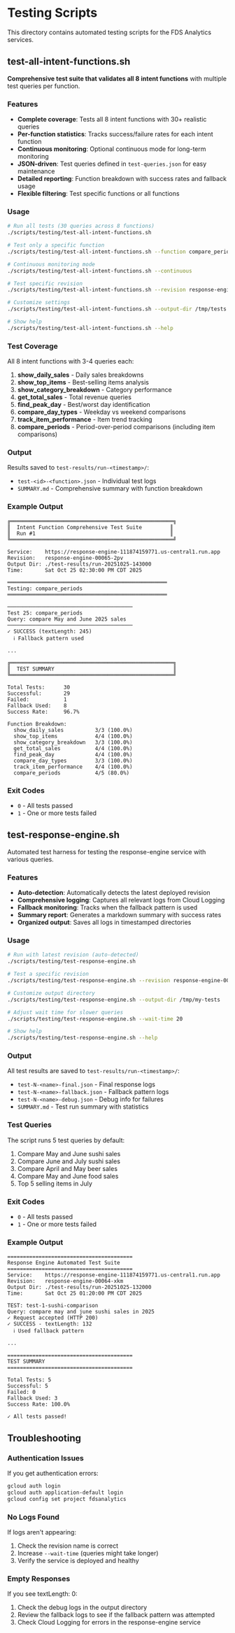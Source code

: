 # Testing Scripts

This directory contains automated testing scripts for the FDS Analytics services.

## test-all-intent-functions.sh

**Comprehensive test suite that validates all 8 intent functions** with multiple test queries per function.

### Features

- **Complete coverage**: Tests all 8 intent functions with 30+ realistic queries
- **Per-function statistics**: Tracks success/failure rates for each intent function
- **Continuous monitoring**: Optional continuous mode for long-term monitoring
- **JSON-driven**: Test queries defined in `test-queries.json` for easy maintenance
- **Detailed reporting**: Function breakdown with success rates and fallback usage
- **Flexible filtering**: Test specific functions or all functions

### Usage

```bash
# Run all tests (30 queries across 8 functions)
./scripts/testing/test-all-intent-functions.sh

# Test only a specific function
./scripts/testing/test-all-intent-functions.sh --function compare_periods

# Continuous monitoring mode
./scripts/testing/test-all-intent-functions.sh --continuous

# Test specific revision
./scripts/testing/test-all-intent-functions.sh --revision response-engine-00065-2pv

# Customize settings
./scripts/testing/test-all-intent-functions.sh --output-dir /tmp/tests --wait-time 15

# Show help
./scripts/testing/test-all-intent-functions.sh --help
```

### Test Coverage

All 8 intent functions with 3-4 queries each:

1. **show_daily_sales** - Daily sales breakdowns
2. **show_top_items** - Best-selling items analysis
3. **show_category_breakdown** - Category performance
4. **get_total_sales** - Total revenue queries
5. **find_peak_day** - Best/worst day identification
6. **compare_day_types** - Weekday vs weekend comparisons
7. **track_item_performance** - Item trend tracking
8. **compare_periods** - Period-over-period comparisons (including item comparisons)

### Output

Results saved to `test-results/run-<timestamp>/`:

- `test-<id>-<function>.json` - Individual test logs
- `SUMMARY.md` - Comprehensive summary with function breakdown

### Example Output

```
╔════════════════════════════════════════════════════╗
║  Intent Function Comprehensive Test Suite         ║
║  Run #1                                           ║
╚════════════════════════════════════════════════════╝

Service:    https://response-engine-111874159771.us-central1.run.app
Revision:   response-engine-00065-2pv
Output Dir: ./test-results/run-20251025-143000
Time:       Sat Oct 25 02:30:00 PM CDT 2025

═══════════════════════════════════════════════════
Testing: compare_periods
═══════════════════════════════════════════════════

────────────────────────────────────────
Test 25: compare_periods
Query: compare May and June 2025 sales
────────────────────────────────────────
✓ SUCCESS (textLength: 245)
  ℹ Fallback pattern used

...

╔════════════════════════════════════════════════════╗
║  TEST SUMMARY                                      ║
╚════════════════════════════════════════════════════╝

Total Tests:      30
Successful:       29
Failed:           1
Fallback Used:    8
Success Rate:     96.7%

Function Breakdown:
  show_daily_sales          3/3 (100.0%)
  show_top_items            4/4 (100.0%)
  show_category_breakdown   3/3 (100.0%)
  get_total_sales           4/4 (100.0%)
  find_peak_day             4/4 (100.0%)
  compare_day_types         3/3 (100.0%)
  track_item_performance    4/4 (100.0%)
  compare_periods           4/5 (80.0%)
```

### Exit Codes

- `0` - All tests passed
- `1` - One or more tests failed

## test-response-engine.sh

Automated test harness for testing the response-engine service with various queries.

### Features

- **Auto-detection**: Automatically detects the latest deployed revision
- **Comprehensive logging**: Captures all relevant logs from Cloud Logging
- **Fallback monitoring**: Tracks when the fallback pattern is used
- **Summary report**: Generates a markdown summary with success rates
- **Organized output**: Saves all logs in timestamped directories

### Usage

```bash
# Run with latest revision (auto-detected)
./scripts/testing/test-response-engine.sh

# Test a specific revision
./scripts/testing/test-response-engine.sh --revision response-engine-00064-xkm

# Customize output directory
./scripts/testing/test-response-engine.sh --output-dir /tmp/my-tests

# Adjust wait time for slower queries
./scripts/testing/test-response-engine.sh --wait-time 20

# Show help
./scripts/testing/test-response-engine.sh --help
```

### Output

All test results are saved to `test-results/run-<timestamp>/`:

- `test-N-<name>-final.json` - Final response logs
- `test-N-<name>-fallback.json` - Fallback pattern logs
- `test-N-<name>-debug.json` - Debug info for failures
- `SUMMARY.md` - Test run summary with statistics

### Test Queries

The script runs 5 test queries by default:

1. Compare May and June sushi sales
2. Compare June and July sushi sales
3. Compare April and May beer sales
4. Compare May and June food sales
5. Top 5 selling items in July

### Exit Codes

- `0` - All tests passed
- `1` - One or more tests failed

### Example Output

```
========================================
Response Engine Automated Test Suite
========================================
Service:    https://response-engine-111874159771.us-central1.run.app
Revision:   response-engine-00064-xkm
Output Dir: ./test-results/run-20251025-132000
Time:       Sat Oct 25 01:20:00 PM CDT 2025

TEST: test-1-sushi-comparison
Query: compare may and june sushi sales in 2025
✓ Request accepted (HTTP 200)
✓ SUCCESS - textLength: 132
  ℹ Used fallback pattern

...

========================================
TEST SUMMARY
========================================

Total Tests: 5
Successful: 5
Failed: 0
Fallback Used: 3
Success Rate: 100.0%

✓ All tests passed!
```

## Troubleshooting

### Authentication Issues

If you get authentication errors:

```bash
gcloud auth login
gcloud auth application-default login
gcloud config set project fdsanalytics
```

### No Logs Found

If logs aren't appearing:

1. Check the revision name is correct
2. Increase `--wait-time` (queries might take longer)
3. Verify the service is deployed and healthy

### Empty Responses

If you see textLength: 0:

1. Check the debug logs in the output directory
2. Review the fallback logs to see if the fallback pattern was attempted
3. Check Cloud Logging for errors in the response-engine service
